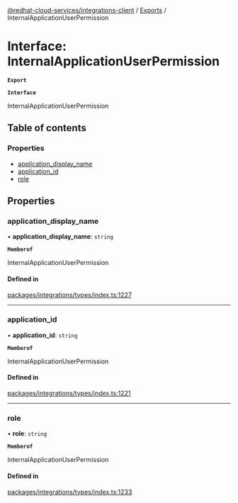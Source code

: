 [@redhat-cloud-services/integrations-client](../README.md) / [Exports](../modules.md) / InternalApplicationUserPermission

# Interface: InternalApplicationUserPermission

**`Export`**

**`Interface`**

InternalApplicationUserPermission

## Table of contents

### Properties

- [application\_display\_name](InternalApplicationUserPermission.md#application_display_name)
- [application\_id](InternalApplicationUserPermission.md#application_id)
- [role](InternalApplicationUserPermission.md#role)

## Properties

### application\_display\_name

• **application\_display\_name**: `string`

**`Memberof`**

InternalApplicationUserPermission

#### Defined in

[packages/integrations/types/index.ts:1227](https://github.com/RedHatInsights/javascript-clients/blob/master/packages/integrations/types/index.ts#L1227)

___

### application\_id

• **application\_id**: `string`

**`Memberof`**

InternalApplicationUserPermission

#### Defined in

[packages/integrations/types/index.ts:1221](https://github.com/RedHatInsights/javascript-clients/blob/master/packages/integrations/types/index.ts#L1221)

___

### role

• **role**: `string`

**`Memberof`**

InternalApplicationUserPermission

#### Defined in

[packages/integrations/types/index.ts:1233](https://github.com/RedHatInsights/javascript-clients/blob/master/packages/integrations/types/index.ts#L1233)
